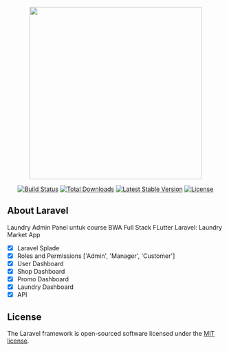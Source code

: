 <p align="center"><a href="https://laravel.com" target="_blank"><img src="https://raw.githubusercontent.com/laravel/art/master/logo-lockup/5%20SVG/2%20CMYK/1%20Full%20Color/laravel-logolockup-cmyk-red.svg" width="400"></a></p>

<p align="center">
<a href="https://travis-ci.org/laravel/framework"><img src="https://travis-ci.org/laravel/framework.svg" alt="Build Status"></a>
<a href="https://packagist.org/packages/laravel/framework"><img src="https://img.shields.io/packagist/dt/laravel/framework" alt="Total Downloads"></a>
<a href="https://packagist.org/packages/laravel/framework"><img src="https://img.shields.io/packagist/v/laravel/framework" alt="Latest Stable Version"></a>
<a href="https://packagist.org/packages/laravel/framework"><img src="https://img.shields.io/packagist/l/laravel/framework" alt="License"></a>
</p>

## About Laravel

Laundry Admin Panel untuk course BWA Full Stack FLutter Laravel: Laundry Market App

-   [x] Laravel Splade
-   [x] Roles and Permissions ['Admin', 'Manager', 'Customer']
-   [x] User Dashboard
-   [x] Shop Dashboard
-   [x] Promo Dashboard
-   [x] Laundry Dashboard
-   [x] API

## License

The Laravel framework is open-sourced software licensed under the [MIT license](https://opensource.org/licenses/MIT).
